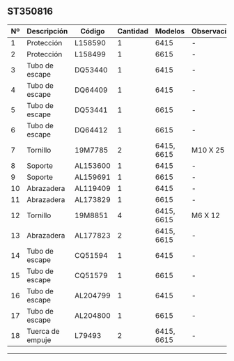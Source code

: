 ## ST350816

| Nº | Descripción | Código | Cantidad | Modelos | Observaciones |
|---|---|---|---|---|---|
| 1 | Protección | L158590 | 1 | 6415 | - |
| 2 | Protección | L158499 | 1 | 6615 | - |
| 3 | Tubo de escape | DQ53440 | 1 | 6415 | - |
| 4 | Tubo de escape | DQ64409 | 1 | 6415 | - |
| 5 | Tubo de escape | DQ53441 | 1 | 6615 | - |
| 6 | Tubo de escape | DQ64412 | 1 | 6615 | - |
| 7 | Tornillo | 19M7785 | 2 | 6415, 6615 | M10 X 25 |
| 8 | Soporte | AL153600 | 1 | 6415 | - |
| 9 | Soporte | AL159691 | 1 | 6615 | - |
| 10 | Abrazadera | AL119409 | 1 | 6415 | - |
| 11 | Abrazadera | AL173829 | 1 | 6615 | - |
| 12 | Tornillo | 19M8851 | 4 | 6415, 6615 | M6 X 12 |
| 13 | Abrazadera | AL177823 | 2 | 6415, 6615 | - |
| 14 | Tubo de escape | CQ51594 | 1 | 6415 | - |
| 15 | Tubo de escape | CQ51579 | 1 | 6615 | - |
| 16 | Tubo de escape | AL204799 | 1 | 6415 | - |
| 17 | Tubo de escape | AL204800 | 1 | 6615 | - |
| 18 | Tuerca de empuje | L79493 | 2 | 6415, 6615 | - |

---

